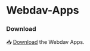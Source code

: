# Webdav-Apps




### Download 

📥 <a href="https://github.com/H0rn3t-Sp1d3rs/Webdav-Apps/blob/main/webdav.apk?raw=true">Download</a> the Webdav Apps.
<br>
<br>
